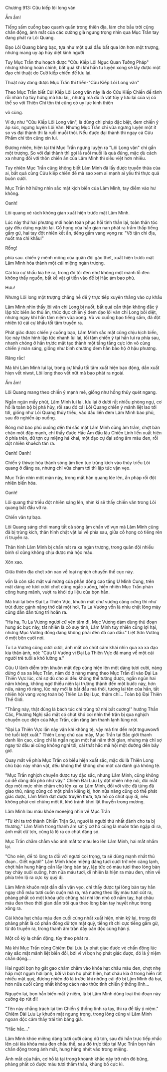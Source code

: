 




Chương 913: Cửu kiếp lôi long văn


Ầm ầm!

Tiếng sấm cuồng bạo quanh quẩn trong thiên địa, làm cho bầu trời cũng chấn động, ánh mắt của các cường giả ngưng trọng nhìn qua Mục Trần tay đang phát ra Lôi Quang.

Đạo Lôi Quang bàng bạc, tựa như một quả đầu bất qua lớn hơn một trượng, nhưng mang uy áp hủy diệt kinh người

Tuy Mục Trần thu hoạch được "Cửu Kiếp Lôi Ngục Quan Tưởng Pháp" nhưng không hoàn chỉnh, bất quá khi khi hắn tu luyện xong sẽ lấy được một đạo chi thuật do Cưở kiếp chiến đế lưu lại.

Thuật này đang được Mục Trần thi triển-"Cửu Kiếp Lôi Long văn"

Theo Mục Trần biết Cửi Kiếp Lôi Long văn này là do Cửu Kiếp Chiến đế rãnh rỗi nhàn hạ tùy hứng mà lưu lại,, nhưng mà dù là vật tùy ý lưu lại của vị có thể so với Thiên Chí tôn thì cũng có uy lực kinh thiên

vô cùng.

Ví dụ như "Cửu Kiếp Lôi Long văn", là dùng chi pháp đặc biệt, đem chiến ý áp súc, ngưng luyện Lôi Văn. Nhưng Mục Trần chỉ vừa ngưng luyện một ít so vs đại thành thì là ruồi muỗi thôi. Nếu được đại thành thì ngay cả Cửu Phẩm chí tôn cũng xin lui.

Đương nhiên, hiện tại thì Mục Trần ngưng luyện ra "Lôi Long văn" chỉ gần một trượng. So với đại thành thì gọi là ruồi muỗi là quá đúng, mặc dù cách xa nhưng đối với thôn chiến ấn của Lâm Minh thì siêu việt hơn nhiều.

Tuy nhiên Mục Trần cũng không biết Lâm Minh đã lấy được truyền thừa của ai, bất quá cùng Cửu kiếp chiến đế mà sao xem ai mạnh ai yếu thì thực quả buòn cười.

Mục Trần hờ hững nhìn sắc mặt kịch biến của Lâm Minh, tay điểm vào hư không.

Oanh!

Lôi quang xé rách không gian xuất hiện trước mặt Lâm Minh.

Lúc này thứ hai phương mới hoàn toàn phục hồi tinh thần lại, toàn thân tóc gáy đều dựng ngược lại. Cổ họng của hắn gian nan phát ra trầm thấp tiếng gầm gừ, hai tay đột nhiên kết ấn, tiếng gầm vang vọng ra: "Vô tận chi địa, nuốt ma chi khẩu!"

Rống!

phía sau. chiến ý mênh mông của quân đội gào thét, xuất hiện trước mặt Lâm Minh hóa thành một cái miệng ngàn trượng.

Cái kia cự khẩu kia hé ra, trong đó tối đen như không một mảnh lỗ đen không thấy nguồn, bất kể vật gì tiến vào đề bị Hắc ám bao phủ.

Hưu!

Nhưng Lôi long một trượng chẳng hề để ý trực tiếp xuyên thẳng vào cự khẩu

Lâm Minh nhìn thấy lôi văn chi Long bị nuốt, bất quá cẩn thận không đắc ý lập tức biến ảo thủ ấn, thúc dục chiến ý đem đạo lôi văn chi Long bôi diệt, nhưng ngay khi hắn tâm niệm vừa xong. Vù vù cuồng bạo tiếng sấm, đã đột nhiên từ cái cự khẩu tối tăm truyền ra.

Phát giác được chiến ý cuồng bạo, Lâm Minh sắc mặt cũng chịu kịch biến, lúc này thân hình lập tức nhanh lùi lại, tối tăm chiến ý tại hắn lui ra phía sau, nhanh chóng ở hắn trước mặt tạo thành một tầng tầng cực lớn vô cùng chiến ý màn sáng, giống như bình chướng đem hắn bảo hộ ở hậu phương.

Răng rắc!

Mà khi Lâm Minh lui lại, trong cự khẩu tối tăm xuất hiện bạo động, dần xuất hiẹn vết niwst, Lôi long theo vết nứt mà bạo phát ra ngoài.

Ầm ầm!

Lôi Quang mang theo chiến ý mạnh mẽ, giống như hồng thủy quét ngang.

Ngắn ngủn mấy phút, Lâm Minh lui lại, lưu lại ở dưới rất nhiều phòng ngự, cơ hồ là toàn bộ bị phá hủy, rồi sau đó cái Lôi Quang chiến ý mãnh liệt lao tới tới, giống như Lôi Quang thủy triều, vào đầu liền đem Lâm Minh bao phủ, sau đó nghiền áp xuống.

Bóng mờ bao phủ xuống đến thì sắc mặt Lâm Minh cũng âm trầm, chợt bàn chân một đập mạnh, chỉ thấy được Hắc Ám đầu lâu Chiến Linh liền xuất hiện ở phía trên, dữ tợn cự miệng há khai, một đạo cự đại sóng âm màu đen, rồi đột nhiên khuếch tán ra.

Oanh! Oanh!

Chiến ý thiwjc hóa thành sóng âm lien tục trùng kích vào thủy triều Lôi quang ở đằng xa, nhưng chỉ vừa chạm tới thì lập tức vặn vẹo.

Mục Trần nhìn một màn này, trong mắt hàn quang lóe lên, ấn pháp rồi đột nhiên biến hóa.

Oanh!

Lôi quang thử triều đột nhiên sáng lên, nhìn kĩ sẽ thấy chiến văn trong Lôi quang bắt đầu vỡ ra.

Chiến văn tự bạo.

Lôi Quang sáng chói mang tất cả sóng âm chấn vỡ vụn mà Lâm Minh cũng đã bị trùng kích, thân hình chật vật lui về phía sau, giữa cổ họng có tiếng rên rỉ truyền ra.

Thân hình Lâm Minh bị chấn nát ra xa ngàn trượng, trong quân đội nhiều binh sĩ cũng không chịu được mà hộc máu.

Xôn xao.

Giữa thiên địa chợt xôn xao về loại nghịch chuyển thế cục này.

vốn là còn sắc mặt vui mừng của phần đông cao tầng U Minh Cung, trên mặt dáng vẻ tươi cười chợt cứng ngắc xuống, hiển nhiên Mục Trần phản công hung mãnh, vượt ra khỏi dự liệu của bọn hắn.

Mà trái lại bên Đại La Thiên Vực, khuôn mặt chư vương căng cứng thì như trút được gánh nặng thở dài một hơi, Tu La Vương vốn là nhíu chặt lông mày cũng dần dần tùng trì hoãn ra.

"Ha ha, Tu La Vương ngươi cứ yên tâm đi, Mục Vương dám dùng thủ đoạn hung ác bực này, tất nhiên là có suy tính, Lâm Minh tuy nhiên cũng lợi hại, nhưng Mục Vương đồng dạng không phải đèn đã cạn dầu." Liệt Sơn Vương ở một bên cười nói.

Tu La Vương cũng cười cười, ánh mắt có chút cảm khái nhìn qua xa xa đạo kia thân ảnh, nói: "Cửu U Vương vì Đại La Thiên Vực đã mang về một cái người trẻ tuổi a khó lường a."

Cửu U lãnh diễm trên khuôn mặt đẹp cũng hiện lên một dáng tươi cười, nàng dừng ở xa xa Mục Trần, năm đó ở nàng mang theo Mục Trần đi vào Đại La Thiên Vực lúc, chỉ sợ dù cho ai đều không thể tưởng được, ngắn ngủn hai năm không, không ngờ thiếu niên lại trưởng thành đến một bước này, hơn nữa, nàng rõ ràng, lúc này mới là bắt đầu mà thôi, tương lai tên của hắn, tất nhiên hội vang vọng toàn bộ Thiên La Đại Lục, thậm chí... Toàn bộ Đại Thiên Thế Giới.

"Thằng này, thật đúng là bách túc chi trùng tử nhi bất cương!" hướng Thần Các, Phương Nghị sắc mặt có chút khó coi nhìn thế trận bị qua nghịch chuyển cục diện của Mục Trần, cắn răng âm thanh lạnh lùng nói.

"Đại La Thiên Vực lần này vận khí không tệ, vậy mà tìm đến một tnguwowfi trẻ tuổi kiệt xuất." Thiên Long chủ cau mày, Mục Trần tại Bắc giới thanh danh lên cao, cũng chỉ là ngắn ngủn một hai năm thời gian, nhưng mà chỉ sợ ngay từ đầu ai cũng không nghĩ tới, cái thất hắc mã hội một đường đến bây giờ.

Quay mắt về phía Mục Trần có biểu hiện xuất sắc, mặc dù là Thiên Long chủ bậc này nhân vật, đều không thể không cho một cái đánh giá không tệ.

"Mục Trần nghịch chuyển được tuy đặc sắc, nhưng Lâm Minh, cũng không có dễ dàng đối phó như vậy." Chiêm Đài Lưu Ly đột nhiên nhẹ nói, đôi mắt đẹp một mực nhìn chăm chú lên xa xa Lâm Minh, đối với việc đã từng đã giao thủ, nàng cũng có một phần kiêng kị, hơn nữa nàng cũng có thể phát giác được, Lâm Minh đạt được truyền thừa, tựa hồ có chút quỷ dị, nếu không phải coi chừng một ít, khó tránh khỏi lật thuyền trong mương.

Lâm Minh lau máu khóe moeejng nhìn về Mục Trần

"Từ khi ta trở thành Chiến Trận Sư, ngươi là người thứ nhất đánh cho ta bị thương." Lâm Minh trong thanh âm sát ý cơ hồ cũng là muốn tràn ngập đi ra, ánh mắt dữ tợn, cũng là lộ ra có chút đáng sợ.

Mục Trần chằm chằm vào ánh mắt tơ máu leo lên Lâm Minh, hai mắt nhắm lại.

"Cho nên, để tỏ lòng ta đối với ngươi coi trọng, ta sẽ dùng mạnh nhất thủ đoạn.. Giết ngươi!" Lâm Minh khóe miệng dáng tươi cười trở nên càng lạnh, chợt hắn hung hăng cắn lấy lòng bàn tay, lập tức có máu tươi theo lòng bàn tay chảy xuôi xuống, hơn nữa máu tươi, dĩ nhiên là hiện ra màu đen, nhìn về phía trên lộ ra cực kỳ quỷ dị.

Lâm Minh khuôn mặt dần dần vặn vẹo, chỉ thấy được tại lòng bàn tay hắn ngay chỗ máu tươi cuồn cuộn mà ra, mà nương theo lấy máu tươi cút ra, phảng phất có một khỏa ước chừng hài nhi lớn nhỏ cỡ nắm tay, hạt châu màu đen theo thời gian dần trôi qua theo lòng bàn tay huyết nhục trong xông ra.

Cái khỏa hạt châu màu đen cuối cùng nhất xuất hiện, nhìn kỹ lại, trong đó phảng phất là có phần đông dữ tợn mặt quỷ, tiếng rít chi cực tiếng gầm gừ, từ đó truyền ra, trong thanh âm tràn đầy oán độc cùng hận ý.

Một cỗ kỳ lạ chấn động, tùy theo phát ra.

Mà khi Mục Trần cùng Chiêm Đài Lưu Ly phát giác được vẻ chấn động lúc này sắc mặt mãnh liệt biến đổi, bởi vì vì bọn họ phát giác được, đó là ý niệm chấn động...

Hai người bọn họ gắt gao chằm chằm vào khỏa hạt châu màu đen, chợt nhẹ hấp một ngụm hơi lạnh, bởi vì bọn họ phát hiện, hạt châu kia ở trong hiển rất nhiều mặt quỷ, đương nhiên đó là trước khi những cái đó bị Lâm Minh đả bại, hơn nữa cuối cùng nhất không cách nào thức tỉnh chiến ý thống lĩnh...

Nguyên lai, bọn hắn biến mất ý niệm, là bị Lâm Minh dùng loại thủ đoạn này cưỡng ép rút đi!

"Tên này chẳng trách lại tìm Chiến ý thống lĩnh ra tay, thì ra để lấy ý niệm." Chiêm Đài Lưu Ly khuôn mặt ngưng trọng, trong lòng cũng vi Lâm Minh ngoan độc cảm thấy trái tim băng giá.

"Hắc hắc..."

Lâm Minh khóe miệng dáng tươi cười càng dữ tợn, sau đó hắn trực tiếp nhấc lên cái kia khỏa màu đen châu thể, sau đó trực tiếp tại Mục Trần bọn hắn chấn động trong ánh mắt, hung hăng nhét vào trong miệng.

Ánh mắt của hắn, cơ hồ là tại trong khoảnh khắc này trở nên đỏ bừng, phảng phất có được máu tươi thẩm thấu, khủng bố cực kì.




